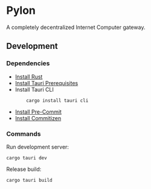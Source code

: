 # Pylon

A completely decentralized Internet Computer gateway.

## Development

### Dependencies

- [Install Rust](https://www.rust-lang.org/tools/install)
- [Install Tauri Prerequisites](https://tauri.app/v1/guides/getting-started/prerequisites)
- Install Tauri CLI
  ```shell
      cargo install tauri cli
  ```
- [Install Pre-Commit](https://pre-commit.com/)
- [Install Commitizen](https://commitizen-tools.github.io/commitizen/)

### Commands

Run development server:

```shell
cargo tauri dev
```

Release build:

```shell
cargo tauri build
```
